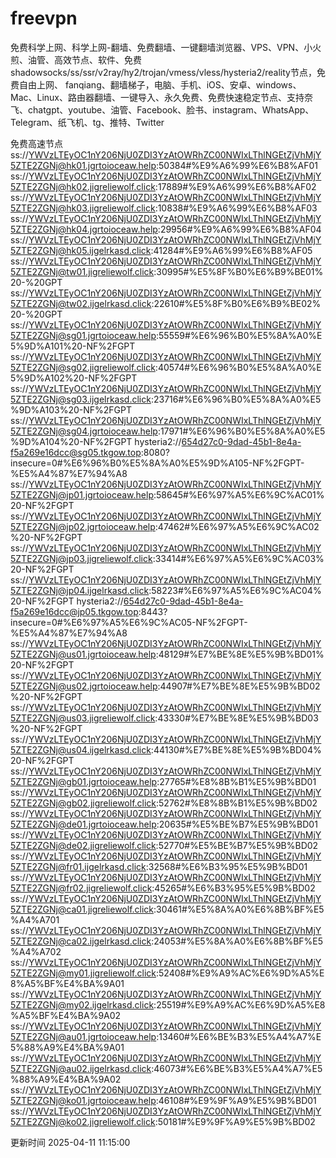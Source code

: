 ﻿# freevpn
免费科学上网、科学上网-翻墙、免费翻墙、一键翻墙浏览器、VPS、VPN、小火煎、油管、高效节点、软件、免费shadowsocks/ss/ssr/v2ray/hy2/trojan/vmess/vless/hysteria2/reality节点，免费自由上网、 fanqiang、翻墙梯子，电脑、手机、iOS、安卓、windows、Mac、Linux、路由器翻墙、一键导入、永久免费、免费快速稳定节点、支持奈飞、chatgpt、youtube、油管、Facebook、脸书、instagram、WhatsApp、Telegram、纸飞机、tg、推特、Twitter

免费高速节点
ss://YWVzLTEyOC1nY206NjU0ZDI3YzAtOWRhZC00NWIxLThlNGEtZjVhMjY5ZTE2ZGNj@hk01.jgrtoioceaw.help:50384#%E9%A6%99%E6%B8%AF01
ss://YWVzLTEyOC1nY206NjU0ZDI3YzAtOWRhZC00NWIxLThlNGEtZjVhMjY5ZTE2ZGNj@hk02.jigreliewolf.click:17889#%E9%A6%99%E6%B8%AF02
ss://YWVzLTEyOC1nY206NjU0ZDI3YzAtOWRhZC00NWIxLThlNGEtZjVhMjY5ZTE2ZGNj@hk03.jigreliewolf.click:10838#%E9%A6%99%E6%B8%AF03
ss://YWVzLTEyOC1nY206NjU0ZDI3YzAtOWRhZC00NWIxLThlNGEtZjVhMjY5ZTE2ZGNj@hk04.jgrtoioceaw.help:29956#%E9%A6%99%E6%B8%AF04
ss://YWVzLTEyOC1nY206NjU0ZDI3YzAtOWRhZC00NWIxLThlNGEtZjVhMjY5ZTE2ZGNj@hk05.ijgelrkasd.click:41284#%E9%A6%99%E6%B8%AF05
ss://YWVzLTEyOC1nY206NjU0ZDI3YzAtOWRhZC00NWIxLThlNGEtZjVhMjY5ZTE2ZGNj@tw01.jigreliewolf.click:30995#%E5%8F%B0%E6%B9%BE01%20-%20GPT
ss://YWVzLTEyOC1nY206NjU0ZDI3YzAtOWRhZC00NWIxLThlNGEtZjVhMjY5ZTE2ZGNj@tw02.ijgelrkasd.click:22610#%E5%8F%B0%E6%B9%BE02%20-%20GPT
ss://YWVzLTEyOC1nY206NjU0ZDI3YzAtOWRhZC00NWIxLThlNGEtZjVhMjY5ZTE2ZGNj@sg01.jgrtoioceaw.help:55559#%E6%96%B0%E5%8A%A0%E5%9D%A101%20-NF%2FGPT
ss://YWVzLTEyOC1nY206NjU0ZDI3YzAtOWRhZC00NWIxLThlNGEtZjVhMjY5ZTE2ZGNj@sg02.jigreliewolf.click:40574#%E6%96%B0%E5%8A%A0%E5%9D%A102%20-NF%2FGPT
ss://YWVzLTEyOC1nY206NjU0ZDI3YzAtOWRhZC00NWIxLThlNGEtZjVhMjY5ZTE2ZGNj@sg03.ijgelrkasd.click:23716#%E6%96%B0%E5%8A%A0%E5%9D%A103%20-NF%2FGPT
ss://YWVzLTEyOC1nY206NjU0ZDI3YzAtOWRhZC00NWIxLThlNGEtZjVhMjY5ZTE2ZGNj@sg04.jgrtoioceaw.help:17971#%E6%96%B0%E5%8A%A0%E5%9D%A104%20-NF%2FGPT
hysteria2://654d27c0-9dad-45b1-8e4a-f5a269e16dcc@sg05.tkgow.top:8080?insecure=0#%E6%96%B0%E5%8A%A0%E5%9D%A105-NF%2FGPT-%E5%A4%87%E7%94%A8
ss://YWVzLTEyOC1nY206NjU0ZDI3YzAtOWRhZC00NWIxLThlNGEtZjVhMjY5ZTE2ZGNj@jp01.jgrtoioceaw.help:58645#%E6%97%A5%E6%9C%AC01%20-NF%2FGPT
ss://YWVzLTEyOC1nY206NjU0ZDI3YzAtOWRhZC00NWIxLThlNGEtZjVhMjY5ZTE2ZGNj@jp02.jgrtoioceaw.help:47462#%E6%97%A5%E6%9C%AC02%20-NF%2FGPT
ss://YWVzLTEyOC1nY206NjU0ZDI3YzAtOWRhZC00NWIxLThlNGEtZjVhMjY5ZTE2ZGNj@jp03.jigreliewolf.click:33414#%E6%97%A5%E6%9C%AC03%20-NF%2FGPT
ss://YWVzLTEyOC1nY206NjU0ZDI3YzAtOWRhZC00NWIxLThlNGEtZjVhMjY5ZTE2ZGNj@jp04.ijgelrkasd.click:58223#%E6%97%A5%E6%9C%AC04%20-NF%2FGPT
hysteria2://654d27c0-9dad-45b1-8e4a-f5a269e16dcc@jp05.tkgow.top:8443?insecure=0#%E6%97%A5%E6%9C%AC05-NF%2FGPT-%E5%A4%87%E7%94%A8
ss://YWVzLTEyOC1nY206NjU0ZDI3YzAtOWRhZC00NWIxLThlNGEtZjVhMjY5ZTE2ZGNj@us01.jgrtoioceaw.help:48129#%E7%BE%8E%E5%9B%BD01%20-NF%2FGPT
ss://YWVzLTEyOC1nY206NjU0ZDI3YzAtOWRhZC00NWIxLThlNGEtZjVhMjY5ZTE2ZGNj@us02.jgrtoioceaw.help:44907#%E7%BE%8E%E5%9B%BD02%20-NF%2FGPT
ss://YWVzLTEyOC1nY206NjU0ZDI3YzAtOWRhZC00NWIxLThlNGEtZjVhMjY5ZTE2ZGNj@us03.jigreliewolf.click:43330#%E7%BE%8E%E5%9B%BD03%20-NF%2FGPT
ss://YWVzLTEyOC1nY206NjU0ZDI3YzAtOWRhZC00NWIxLThlNGEtZjVhMjY5ZTE2ZGNj@us04.ijgelrkasd.click:44130#%E7%BE%8E%E5%9B%BD04%20-NF%2FGPT
ss://YWVzLTEyOC1nY206NjU0ZDI3YzAtOWRhZC00NWIxLThlNGEtZjVhMjY5ZTE2ZGNj@gb01.jgrtoioceaw.help:27765#%E8%8B%B1%E5%9B%BD01
ss://YWVzLTEyOC1nY206NjU0ZDI3YzAtOWRhZC00NWIxLThlNGEtZjVhMjY5ZTE2ZGNj@gb02.jigreliewolf.click:52762#%E8%8B%B1%E5%9B%BD02
ss://YWVzLTEyOC1nY206NjU0ZDI3YzAtOWRhZC00NWIxLThlNGEtZjVhMjY5ZTE2ZGNj@de01.jgrtoioceaw.help:20635#%E5%BE%B7%E5%9B%BD01
ss://YWVzLTEyOC1nY206NjU0ZDI3YzAtOWRhZC00NWIxLThlNGEtZjVhMjY5ZTE2ZGNj@de02.jigreliewolf.click:52770#%E5%BE%B7%E5%9B%BD02
ss://YWVzLTEyOC1nY206NjU0ZDI3YzAtOWRhZC00NWIxLThlNGEtZjVhMjY5ZTE2ZGNj@fr01.ijgelrkasd.click:32568#%E6%B3%95%E5%9B%BD01
ss://YWVzLTEyOC1nY206NjU0ZDI3YzAtOWRhZC00NWIxLThlNGEtZjVhMjY5ZTE2ZGNj@fr02.jigreliewolf.click:45265#%E6%B3%95%E5%9B%BD02
ss://YWVzLTEyOC1nY206NjU0ZDI3YzAtOWRhZC00NWIxLThlNGEtZjVhMjY5ZTE2ZGNj@ca01.jigreliewolf.click:30461#%E5%8A%A0%E6%8B%BF%E5%A4%A701
ss://YWVzLTEyOC1nY206NjU0ZDI3YzAtOWRhZC00NWIxLThlNGEtZjVhMjY5ZTE2ZGNj@ca02.ijgelrkasd.click:24053#%E5%8A%A0%E6%8B%BF%E5%A4%A702
ss://YWVzLTEyOC1nY206NjU0ZDI3YzAtOWRhZC00NWIxLThlNGEtZjVhMjY5ZTE2ZGNj@my01.jigreliewolf.click:52408#%E9%A9%AC%E6%9D%A5%E8%A5%BF%E4%BA%9A01
ss://YWVzLTEyOC1nY206NjU0ZDI3YzAtOWRhZC00NWIxLThlNGEtZjVhMjY5ZTE2ZGNj@my02.ijgelrkasd.click:25519#%E9%A9%AC%E6%9D%A5%E8%A5%BF%E4%BA%9A02
ss://YWVzLTEyOC1nY206NjU0ZDI3YzAtOWRhZC00NWIxLThlNGEtZjVhMjY5ZTE2ZGNj@au01.jgrtoioceaw.help:13460#%E6%BE%B3%E5%A4%A7%E5%88%A9%E4%BA%9A01
ss://YWVzLTEyOC1nY206NjU0ZDI3YzAtOWRhZC00NWIxLThlNGEtZjVhMjY5ZTE2ZGNj@au02.ijgelrkasd.click:46073#%E6%BE%B3%E5%A4%A7%E5%88%A9%E4%BA%9A02
ss://YWVzLTEyOC1nY206NjU0ZDI3YzAtOWRhZC00NWIxLThlNGEtZjVhMjY5ZTE2ZGNj@ko01.jgrtoioceaw.help:46108#%E9%9F%A9%E5%9B%BD01
ss://YWVzLTEyOC1nY206NjU0ZDI3YzAtOWRhZC00NWIxLThlNGEtZjVhMjY5ZTE2ZGNj@ko02.jigreliewolf.click:50181#%E9%9F%A9%E5%9B%BD02


更新时间 2025-04-11 11:15:00
